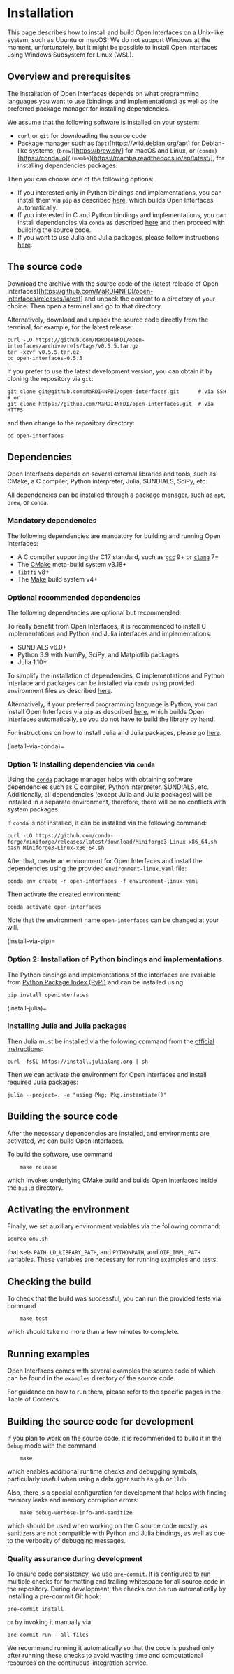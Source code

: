 # Installation

This page describes how to install and build Open Interfaces
on a Unix-like system, such as Ubuntu or macOS.
We do not support Windows at the moment, unfortunately,
but it might be possible to install Open Interfaces
using Windows Subsystem for Linux (WSL).

## Overview and prerequisites

The installation of Open Interfaces depends on what programming languages
you want to use (bindings and implementations) as well as the preferred
package manager for installing dependencies.

We assume that the following software is installed on your system:
- `curl` or `git` for downloading the source code
- Package manager such as (`apt`)[https://wiki.debian.org/apt] for Debian-like
  systems,
  (`brew`)[https://brew.sh/] for macOS and Linux, or (`conda`)[https://conda.io]/
  (`mamba`)[https://mamba.readthedocs.io/en/latest/],
  for installing dependencies packages.

Then you can choose one of the following options:
- If you interested only in Python bindings and implementations,
  you can install them via `pip` as described
  [here](#install-via-pip), which builds Open Interfaces automatically.
- If you interested in C and Python bindings
  and implementations, you can install dependencies via `conda`
  as described [here](#install-via-conda) and then proceed with building the
  source code.
- If you want to use Julia and Julia packages,
  please follow instructions [here](#install-julia).

## The source code

Download the archive with the source code of the
(latest release of Open
Interfaces)[https://github.com/MaRDI4NFDI/open-interfaces/releases/latest]
and unpack the content to a directory of your choice.
Then open a terminal and go to that directory.

Alternatively, download and unpack the source code directly from the terminal,
for example, for the latest release:
```shell
curl -LO https://github.com/MaRDI4NFDI/open-interfaces/archive/refs/tags/v0.5.5.tar.gz
tar -xzvf v0.5.5.tar.gz
cd open-interfaces-0.5.5
```

If you prefer to use the latest development version,
you can obtain it by cloning the repository via `git`:
```shell
git clone git@github.com:MaRDI4NFDI/open-interfaces.git      # via SSH
# or
git clone https://github.com/MaRDI4NFDI/open-interfaces.git  # via HTTPS
```
and then change to the repository directory:
```shell
cd open-interfaces
```

## Dependencies

Open Interfaces depends on several external libraries and tools,
such as CMake, a C compiler, Python interpreter, Julia, SUNDIALS,
SciPy, etc.

All dependencies can be installed through a package manager,
such as `apt`, `brew`, or `conda`.

### Mandatory dependencies

The following dependencies are mandatory for building and running Open
Interfaces:
- A C compiler supporting the C17 standard, such as
    [`gcc`](https://https://gcc.gnu.org/) 9+ or
    [`clang`](https://clang.llvm.org/) 7+
- The [CMake](https://cmake.org) meta-build system v3.18+
- [`libffi`](https://sourceware.org/libffi/) v8+
- The [Make](https://www.gnu.org/software/make/) build system v4+

### Optional recommended dependencies

The following dependencies are optional but recommended:

To really benefit from Open Interfaces, it is recommended to install
C implementations and Python and Julia interfaces and implementations:

- SUNDIALS v6.0+
- Python 3.9 with NumPy, SciPy, and Matplotlib packages
- Julia 1.10+

To simplify the installation of dependencies,
C implementations and Python interface and packages can be installed via
`conda` using provided environment files as described
[here](#install-via-conda).

Alternatively, if your preferred programming language is Python,
you can install Open Interfaces via `pip` as described
[here](#install-via-pip), which builds Open Interfaces automatically,
so you do not have to build the library by hand.

For instructions on how to install Julia and Julia packages,
please go [here](#install-julia).

(install-via-conda)=
### Option 1: Installing dependencies via `conda`

Using the [`conda`][1] package manager helps with obtaining software dependencies
such as C compiler, Python interpreter, SUNDIALS, etc.
Additionally, all dependencies (except Julia and Julia packages)
will be installed in a separate environment,
therefore, there will be no conflicts with system packages.

If `conda` is not installed, it can be installed via the following command:
```shell
curl -LO https://github.com/conda-forge/miniforge/releases/latest/download/Miniforge3-Linux-x86_64.sh
bash Miniforge3-Linux-x86_64.sh
```

After that, create an environment for Open Interfaces and install the dependencies
using the provided `environment-linux.yaml` file:
```shell
conda env create -n open-interfaces -f environment-linux.yaml
```

Then activate the created environment:
```shell
conda activate open-interfaces
```

Note that the environment name `open-interfaces` can be changed at your will.

(install-via-pip)=
### Option 2: Installation of Python bindings and implementations

The Python bindings and implementations of the interfaces are available
from [Python Package Index (PyPI)](https://pypi.org/)
and can be installed using
```shell
pip install openinterfaces
```

(install-julia)=
### Installing Julia and Julia packages

Then Julia must be installed via the following command
from the [official instructions][2]:
```shell
curl -fsSL https://install.julialang.org | sh
```

Then we can activate the environment for Open Interfaces
and install required Julia packages:
```
julia --project=. -e "using Pkg; Pkg.instantiate()"
```

## Building the source code

After the necessary dependencies are installed,
and environments are activated,
we can build Open Interfaces.

To build the software, use command
```shell
    make release
```
which invokes underlying CMake build and builds Open Interfaces inside
the `build` directory.

## Activating the environment

Finally, we set auxiliary environment variables via the following command:
```shell
source env.sh
```
that sets `PATH`, `LD_LIBRARY_PATH`, and `PYTHONPATH`, and `OIF_IMPL_PATH`
variables.
These variables are necessary for running examples and tests.

## Checking the build

To check that the build was successful,
you can run the provided tests via command
```shell
    make test
```
which should take no more than a few minutes to complete.

## Running examples

Open Interfaces comes with several examples
the source code of which can be found in the `examples` directory
of the source code.

For guidance on how to run them,
please refer to the specific pages in the Table of Contents.

## Building the source code for development

If you plan to work on the source code,
it is recommended to build it in the `Debug` mode with the command
```shell
    make
```
which enables additional runtime checks and debugging symbols,
particularly useful when using a debugger such as `gdb` or `lldb`.

Also, there is a special configuration for development that
helps with finding memory leaks and memory corruption errors:
```shell
    make debug-verbose-info-and-sanitize
```
which should be used when working on the C source code mostly,
as sanitizers are not compatible with Python and Julia bindings,
as well as due to the verbosity of debugging messages.

### Quality assurance during development

To ensure code consistency,
we use [`pre-commit`](https://pre-commit.com/).
It is configured to run multiple checks for formatting and trailing whitespace
for all source code in the repository.
During development, the checks can be run automatically by installing
a pre-commit Git hook:

    pre-commit install

or by invoking it manually via

    pre-commit run --all-files

We recommend running it automatically so that the code is pushed only after
running these checks to avoid wasting time and computational resources
on the continuous-integration service.


[1]: https://conda.io/projects/conda/en/latest/user-guide/getting-started.html
[2]: https://julialang.org/downloads/
